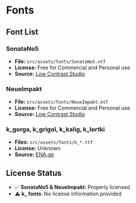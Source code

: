 # Fonts

## Font List

### SonataNo5
- **File:** `src/assets/fonts/SonataNo5.otf`
- **License:** Free for Commercial and Personal use
- **Source:** [Low Contrast Studio](https://shop.6tm-magazine.com/products/georgian-display-fonts?variant=55555717464399)

### NeueImpakt
- **File:** `src/assets/fonts/NeueImpakt.otf`
- **License:** Free for Commercial and Personal use
- **Source:** [Low Contrast Studio](https://shop.6tm-magazine.com/products/georgian-display-fonts?variant=55555717464399)

### k_gorga, k_grigol, k_kalig, k_lortki
- **Files:** `src/assets/fonts/k_*.ttf`
- **License:** Unknown
- **Source:** [ENA.ge](https://www.ena.ge/other-softwares#tab3)

## License Status
- ✅ **SonataNo5 & NeueImpakt**: Properly licensed
- ⚠️ **k_ fonts**: No license information provided 